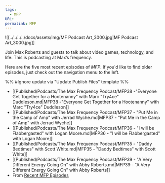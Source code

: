 ```yaml
---
tags:
  - MFP
URL: 
permalink: MFP
---
```

![[../../../../docs/assets/img/MF Podcast Art_3000.jpg|MF Podcast Art_3000.jpg]]

Join Max Roberts and guests to talk about video games, technology, and life. This is podcasting at Max’s frequency.

Here are the five most recent episodes of *MFP*. If you'd like to find older episodes, just check out the navigation menu to the left. 

%% #Ignore update via "Update Publish Files" template %% 

- [[Published/Podcasts/The Max Frequency Podcast/MFP38 -"Everyone Get Together for a Hootenanny" with Marc "Try4ce" Duddleson.md|MFP38 -"Everyone Get Together for a Hootenanny" with Marc "Try4ce" Duddleson]]
- [[Published/Podcasts/The Max Frequency Podcast/MFP37 - "Put Me in the Camp of Amp" with Jerrad Wyche.md|MFP37 - "Put Me in the Camp of Amp" with Jerrad Wyche]]
- [[Published/Podcasts/The Max Frequency Podcast/MFP36 - "I will be Flabbergasted" with Logan Moore.md|MFP36 - "I will be Flabbergasted" with Logan Moore]]
- [[Published/Podcasts/The Max Frequency Podcast/MFP35 - "Daddy Bedtimes" with Scott White.md|MFP35 - "Daddy Bedtimes" with Scott White]]
- [[Published/Podcasts/The Max Frequency Podcast/MFP39 - "A Very Different Energy Going On" with Abby Roberts.md|MFP39 - "A Very Different Energy Going On" with Abby Roberts]]
- From [Recent MFP Episodes]({{url}})